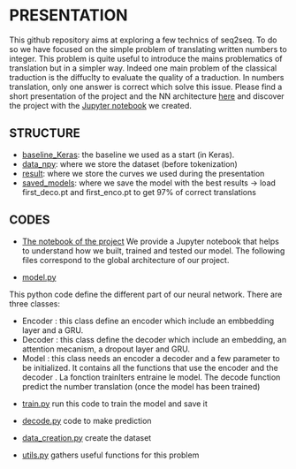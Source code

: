 # PRESENTATION

This github repository aims at exploring a few technics of seq2seq. To do so we have focused on the simple problem of translating written numbers to integer. This problem is quite useful to introduce the mains problematics of translation but in a simpler way. Indeed one main problem of the classical traduction is the diffuclty to evaluate the quality of a traduction. In numbers translation, only one answer is correct which solve this issue.
Please find a short presentation of the project and the NN architecture [here](https://docs.google.com/presentation/d/1nRMQdYdciJA7pyb-NW1MKJdEfhI2c8zlL1iNgPIr8X4/edit?usp=sharing_eip&ts=5c8fe66c) and discover the project with the [Jupyter notebook](numberseq2seq.ipynb) we created.

## STRUCTURE

- [baseline_Keras](baseline_Keras): the baseline we used as a start (in Keras).
- [data_npy](data_npy): where we store the dataset (before tokenization)
- [result](result): where we store the curves we used during the presentation
- [saved_models](saved_models): where we save the model with the best results -> load first_deco.pt and first_enco.pt to get 97% of correct translations


## CODES

* [The notebook of the project](numberseq2seq.ipynb)
We provide a Jupyter notebook that helps to understand how we built, trained and tested our model. The following files correspond to the global architecture of our project.
 
* [model.py](model.py)

This python code define the different part of our neural network. There are three classes:
-  Encoder : this class define an encoder which include an embbedding layer and a GRU.
-  Decoder : this class define the decoder which include an embedding, an attention mecanism, a dropout layer and GRU.
-  Model : this class needs an encoder a decoder and a few parameter to be initialized. It contains all the functions that use the encoder and the decoder . La fonction trainIters entraine le model. The decode function predict the number translation (once the model has been trained)

* [train.py](train.py)
run this code to train the model and save it

* [decode.py](decode.py)
code to make prediction

* [data_creation.py](data_creation.py)
create the dataset

* [utils.py](utils.py)
gathers useful functions for this problem



